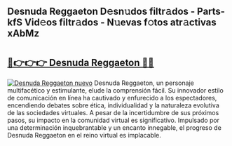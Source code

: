 ## Desnuda Reggaeton D𝚎sn𝚞dos filtr𝚊dos - Parts-kfS Vid𝚎os filtr𝚊dos - N𝚞evas f𝚘tos atr𝚊ctivas xAbMz

# <h2><a href="http://mb5r8c3.tromn.icu/?c=Desnuda+Reggaeton">🔗👉👉👉 Desnuda Reggaeton 🔗🔗</a></h2>

[![Desnuda Reggaeton nuevo](https://i.imgur.com/pEAQMta.gif)](http://mb5r8c3.tromn.icu/?c=Desnuda+Reggaeton)
Desnuda Reggaeton, un personaje multifacético y estimulante, elude la comprensión fácil. Su innovador estilo de comunicación en línea ha cautivado y enfurecido a los espectadores, encendiendo debates sobre ética, individualidad y la naturaleza evolutiva de las sociedades virtuales. A pesar de la incertidumbre de sus próximos pasos, su impacto en la comunidad virtual es significativo. Impulsado por una determinación inquebrantable y un encanto innegable, el progreso de Desnuda Reggaeton en el reino virtual es implacable.
